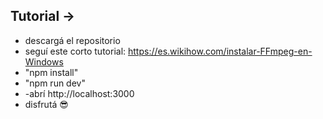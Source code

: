 ## Tutorial ->

- descargá el repositorio
- seguí este corto tutorial: https://es.wikihow.com/instalar-FFmpeg-en-Windows
- "npm install"
- "npm run dev"
- -abrí http://localhost:3000
- disfrutá 😎
